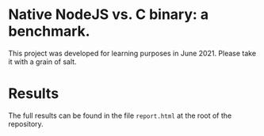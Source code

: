 # Native NodeJS vs. C binary: a benchmark.

This project was developed for learning purposes in June 2021. Please take it with
a grain of salt.

# Results

The full results can be found in the file `report.html` at the root of the repository.
